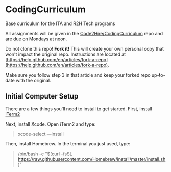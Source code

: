 # CodingCurriculum
Base curriculum for the ITA and R2H Tech programs

All assignments will be given in the [Code2Hire/CodingCurriculum](https://github.com/Code2Hire/CodingCurriculum) repo and are due on Mondays at noon.

Do not clone this repo! **Fork it!** This will create your own personal copy that won't impact the original repo. Instructions are located at [https://help.github.com/en/articles/fork-a-repo](https://help.github.com/en/articles/fork-a-repo).

Make sure you follow step 3 in that article and keep your forked repo up-to-date with the original. 

## Initial Computer Setup

There are a few things you'll need to install to get started. First, install [iTerm2](https://iterm2.com/downloads.html)

Next, install Xcode. Open iTerm2 and type:

> xcode-select —install

Then, install Homebrew. In the terminal you just used, type:

> /bin/bash -c "$(curl -fsSL https://raw.githubusercontent.com/Homebrew/install/master/install.sh)" 